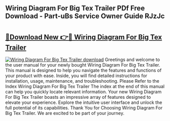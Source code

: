 ## Wiring Diagram For Big Tex Trailer PDf Free Download - Part-uBs Service Owner Guide RJzJc

# <h2><a href="http://dfmpaaq.blite.top/?on=Wiring+Diagram+For+Big+Tex+Trailer">🔗Download New 👉🔴 Wiring Diagram For Big Tex Trailer</a></h2>

[![Wiring Diagram For Big Tex Trailer download](https://i.imgur.com/lujVjoI.png)](http://dfmpaaq.blite.top/?on=Wiring+Diagram+For+Big+Tex+Trailer)
Greetings and welcome to the user manual for your newly bought Wiring Diagram For Big Tex Trailer. This manual is designed to help you navigate the features and functions of your product with ease. Inside, you will find detailed instructions for installation, usage, maintenance, and troubleshooting. Please Refer to the Index Wiring Diagram For Big Tex Trailer The index at the end of this manual can help you quickly locate relevant information. Your new Wiring Diagram For Big Tex Trailer boasts an impressive array of features designed to elevate your experience. Explore the intuitive user interface and unlock the full potential of its capabilities. Thank You for Choosing Wiring Diagram For Big Tex Trailer. We are excited to be part of your journey.
